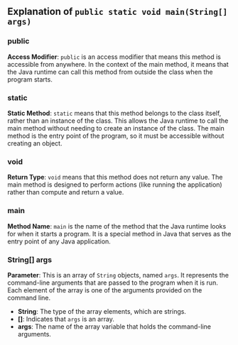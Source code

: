 ## Explanation of `public static void main(String[] args)`

### public
**Access Modifier**: `public` is an access modifier that means this method is accessible from anywhere. In the context of the main method, it means that the Java runtime can call this method from outside the class when the program starts.

### static
**Static Method**: `static` means that this method belongs to the class itself, rather than an instance of the class. This allows the Java runtime to call the main method without needing to create an instance of the class. The main method is the entry point of the program, so it must be accessible without creating an object.

### void
**Return Type**: `void` means that this method does not return any value. The main method is designed to perform actions (like running the application) rather than compute and return a value.

### main
**Method Name**: `main` is the name of the method that the Java runtime looks for when it starts a program. It is a special method in Java that serves as the entry point of any Java application.

### String[] args
**Parameter**: This is an array of `String` objects, named `args`. It represents the command-line arguments that are passed to the program when it is run. Each element of the array is one of the arguments provided on the command line.

- **String**: The type of the array elements, which are strings.
- **[]**: Indicates that `args` is an array.
- **args**: The name of the array variable that holds the command-line arguments.
